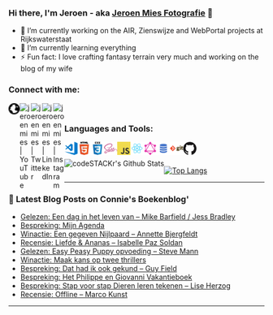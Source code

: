 ### Hi there, I'm Jeroen - aka [Jeroen Mies Fotografie][website] 👋

- 🔭 I’m currently working on the AIR, Zienswijze and WebPortal projects at Rijkswaterstaat
- 🌱 I’m currently learning everything
- ⚡ Fun fact: I love crafting fantasy terrain very much and working on the blog of my wife

### Connect with me:

[<img align="left" alt="jeroenmies" width="22px" src="https://raw.githubusercontent.com/iconic/open-iconic/master/svg/globe.svg" />][website]
[<img align="left" alt="jeroenmies | YouTube" width="22px" src="https://cdn.jsdelivr.net/npm/simple-icons@v3/icons/youtube.svg" />][youtube]
[<img align="left" alt="jeroenmies | Twitter" width="22px" src="https://cdn.jsdelivr.net/npm/simple-icons@v3/icons/twitter.svg" />][twitter]
[<img align="left" alt="jeroenmies | LinkedIn" width="22px" src="https://cdn.jsdelivr.net/npm/simple-icons@v3/icons/linkedin.svg" />][linkedin]
[<img align="left" alt="jeroenmies | Instagram" width="22px" src="https://cdn.jsdelivr.net/npm/simple-icons@v3/icons/instagram.svg" />][instagram]

<br />

### Languages and Tools:

[<img align="left" alt="Visual Studio Code" width="26px" src="https://raw.githubusercontent.com/github/explore/80688e429a7d4ef2fca1e82350fe8e3517d3494d/topics/visual-studio-code/visual-studio-code.png" />][webdevplaylist]
[<img align="left" alt="HTML5" width="26px" src="https://raw.githubusercontent.com/github/explore/80688e429a7d4ef2fca1e82350fe8e3517d3494d/topics/html/html.png" />][webdevplaylist]
[<img align="left" alt="CSS3" width="26px" src="https://raw.githubusercontent.com/github/explore/80688e429a7d4ef2fca1e82350fe8e3517d3494d/topics/css/css.png" />][cssplaylist]
[<img align="left" alt="Sass" width="26px" src="https://raw.githubusercontent.com/github/explore/80688e429a7d4ef2fca1e82350fe8e3517d3494d/topics/sass/sass.png" />][cssplaylist]
[<img align="left" alt="JavaScript" width="26px" src="https://raw.githubusercontent.com/github/explore/80688e429a7d4ef2fca1e82350fe8e3517d3494d/topics/javascript/javascript.png" />][jsplaylist]
[<img align="left" alt="React" width="26px" src="https://raw.githubusercontent.com/github/explore/80688e429a7d4ef2fca1e82350fe8e3517d3494d/topics/react/react.png" />][reactplaylist]
[<img align="left" alt="GraphQL" width="26px" src="https://raw.githubusercontent.com/github/explore/80688e429a7d4ef2fca1e82350fe8e3517d3494d/topics/graphql/graphql.png" />][webdevplaylist]
[<img align="left" alt="SQL" width="26px" src="https://raw.githubusercontent.com/github/explore/80688e429a7d4ef2fca1e82350fe8e3517d3494d/topics/sql/sql.png" />][webdevplaylist]
[<img align="left" alt="Git" width="26px" src="https://raw.githubusercontent.com/github/explore/80688e429a7d4ef2fca1e82350fe8e3517d3494d/topics/git/git.png" />][webdevplaylist]
[<img align="left" alt="GitHub" width="26px" src="https://raw.githubusercontent.com/github/explore/78df643247d429f6cc873026c0622819ad797942/topics/github/github.png" />][webdevplaylist]

<br />
<br />

<img align="left" alt="codeSTACKr's Github Stats" src="https://github-readme-stats.vercel.app/api?username=jeroenmies&show_icons=true&hide_border=true&count_private=true&theme=tokyonight" />

[![Top Langs](https://github-readme-stats.vercel.app/api/top-langs/?username=jeroenmies)](https://github.com/jeroenmies/github-readme-stats)

---

### 📕 Latest Blog Posts on Connie's Boekenblog'
<!-- BLOG-POST-LIST:START -->
- [Gelezen: Een dag in het leven van – Mike Barfield / Jess Bradley](https://conniesboekenblog.nl/2021/07/06/gelezen-een-dag-in-het-leven-van-mike-barfield-jess-bradley/?utm_source=rss&utm_medium=rss&utm_campaign=gelezen-een-dag-in-het-leven-van-mike-barfield-jess-bradley)
- [Bespreking: Mijn Agenda](https://conniesboekenblog.nl/2021/07/05/bespreking-mijn-agenda/?utm_source=rss&utm_medium=rss&utm_campaign=bespreking-mijn-agenda)
- [Winactie: Een gegeven Nijlpaard – Annette Bjergfeldt](https://conniesboekenblog.nl/2021/07/04/winactie-een-gegeven-nijlpaard-annette-bjergfeldt/?utm_source=rss&utm_medium=rss&utm_campaign=winactie-een-gegeven-nijlpaard-annette-bjergfeldt)
- [Recensie: Liefde & Ananas – Isabelle Paz Soldan](https://conniesboekenblog.nl/2021/07/03/recensie-liefde-ananas-isabelle-paz-soldan/?utm_source=rss&utm_medium=rss&utm_campaign=recensie-liefde-ananas-isabelle-paz-soldan)
- [Gelezen: Easy Peasy Puppy opvoeding – Steve Mann](https://conniesboekenblog.nl/2021/07/02/gelezen-easy-peasy-puppy-opvoeding-steve-mann/?utm_source=rss&utm_medium=rss&utm_campaign=gelezen-easy-peasy-puppy-opvoeding-steve-mann)
- [Winactie: Maak kans op twee thrillers](https://conniesboekenblog.nl/2021/07/01/winactie-maak-kans-op-twee-thrillers/?utm_source=rss&utm_medium=rss&utm_campaign=winactie-maak-kans-op-twee-thrillers)
- [Bespreking: Dat had ik ook gekund – Guy Field](https://conniesboekenblog.nl/2021/06/26/bespreking-dat-had-ik-ook-gekund-guy-field/?utm_source=rss&utm_medium=rss&utm_campaign=bespreking-dat-had-ik-ook-gekund-guy-field)
- [Bespreking: Het Philippe en Giovanni Vakantieboek](https://conniesboekenblog.nl/2021/06/24/bespreking-het-philippe-en-giovanni-vakantieboek/?utm_source=rss&utm_medium=rss&utm_campaign=bespreking-het-philippe-en-giovanni-vakantieboek)
- [Bespreking: Stap voor stap Dieren leren tekenen – Lise Herzog](https://conniesboekenblog.nl/2021/06/22/bespreking-stap-voor-stap-dieren-leren-tekenen-lise-herzog/?utm_source=rss&utm_medium=rss&utm_campaign=bespreking-stap-voor-stap-dieren-leren-tekenen-lise-herzog)
- [Recensie: Offline – Marco Kunst](https://conniesboekenblog.nl/2021/06/21/recensie-offline-marco-kunst/?utm_source=rss&utm_medium=rss&utm_campaign=recensie-offline-marco-kunst)
<!-- BLOG-POST-LIST:END -->

---

[website]: https://jeroenmiesfotografie.nl
[twitter]: https://twitter.com/jeroenmies
[youtube]: https://www.youtube.com/channel/UCdM6wXDAk3Y8_ycxkSfAD7Q
[instagram]: https://www.instagram.com/jeroenmies/
[linkedin]: https://www.linkedin.com/in/jeroenmies/
[webdevplaylist]: https://www.youtube.com/playlist?list=PLlhZGGVFsRrTQQnp_2UwWSoAigm-9_SqR
[jsplaylist]: https://www.youtube.com/playlist?list=PLC5BA7CB1270B2073
[cssplaylist]: https://www.youtube.com/playlist?list=PLlhZGGVFsRrSeV5xra6z-nU60cqompunz
[reactplaylist]: https://www.youtube.com/playlist?list=PLC5BA7CB1270B2073
